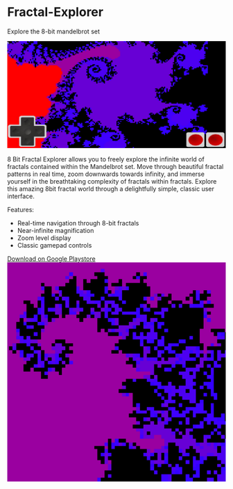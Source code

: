 # Fractal-Explorer
Explore the 8-bit mandelbrot set

![Featured Graphic](https://github.com/toadlyBroodle/Fractal-Explorer/blob/master/8_bit_fractal_explorer_Extras/featureGraphic.png)

8 Bit Fractal Explorer allows you to freely explore the infinite world of fractals contained within the Mandelbrot set. 
Move through beautiful fractal patterns in real time, zoom downwards towards infinity, and immerse yourself in the breathtaking 
complexity of fractals within fractals. 
Explore this amazing 8bit fractal world through a delightfully simple, classic user interface.

Features:
 - Real-time navigation through 8-bit fractals
 - Near-infinite magnification
 - Zoom level display
 - Classic gamepad controls

[Download on Google Playstore](https://play.google.com/store/apps/details?id=ca.toadlybroodle.fractalexplorer)
![Icon](https://github.com/toadlyBroodle/Fractal-Explorer/blob/master/8_bit_fractal_explorer_Extras/icon1.png)

